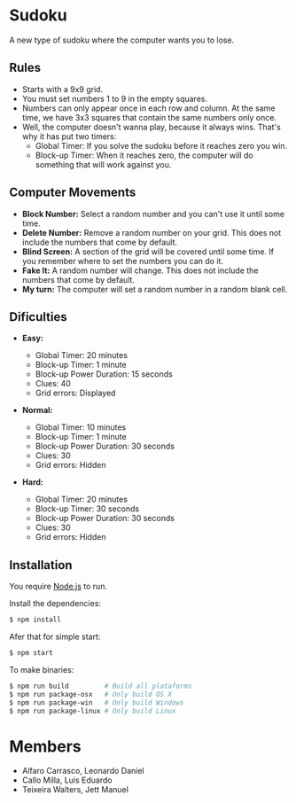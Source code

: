 # Sudoku

A new type of sudoku where the computer wants you to lose.

## Rules

- Starts with a 9x9 grid.
- You must set numbers 1 to 9 in the empty squares.
- Numbers can only appear once in each row and column. At the same time, we have 3x3 squares that contain the same numbers only once.
- Well, the computer doesn't wanna play, because it always wins. That's why it has put two timers:
  - Global Timer: If you solve the sudoku before it reaches zero you win.
  - Block-up Timer: When it reaches zero, the computer will do something that will work against you.

## Computer Movements

- **Block Number:** Select a random number and you can't use it until some time.
- **Delete Number:** Remove a random number on your grid. This does not include the numbers that come by default.
- **Blind Screen:** A section of the grid will be covered until some time. If you remember where to set the numbers you can do it.
- **Fake It:** A random number will change. This does not include the numbers that come by default.
- **My turn:** The computer will set a random number in a random blank cell.

## Dificulties

- **Easy:**
  - Global Timer: 20 minutes
  - Block-up Timer: 1 minute
  - Block-up Power Duration: 15 seconds
  - Clues: 40
  - Grid errors: Displayed

- **Normal:**
  - Global Timer: 10 minutes
  - Block-up Timer: 1 minute
  - Block-up Power Duration: 30 seconds
  - Clues: 30
  - Grid errors: Hidden

- **Hard:**
  - Global Timer: 20 minutes
  - Block-up Timer: 30 seconds
  - Block-up Power Duration: 30 seconds
  - Clues: 30
  - Grid errors: Hidden


## Installation

You require [Node.js](https://nodejs.org/) to run.

Install the dependencies:

```sh
$ npm install
```

Afer that for simple start:

```sh
$ npm start
```

To make binaries:

```sh
$ npm run build         # Build all plataforms
$ npm run package-osx   # Only build OS X 
$ npm run package-win   # Only build Windows
$ npm run package-linux # Only build Linux
```

# Members

- Alfaro Carrasco, Leonardo Daniel
- Callo Milla, Luis Eduardo
- Teixeira Walters, Jett Manuel
